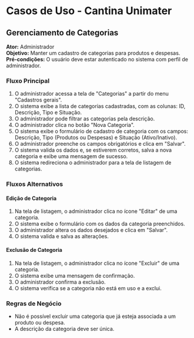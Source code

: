 # Casos de Uso - Cantina Unimater

## Gerenciamento de Categorias

**Ator:** Administrador  
**Objetivo:** Manter um cadastro de categorias para produtos e despesas.  
**Pré-condições:** O usuário deve estar autenticado no sistema com perfil de administrador.

### Fluxo Principal

1. O administrador acessa a tela de "Categorias" a partir do menu "Cadastros gerais".
2. O sistema exibe a lista de categorias cadastradas, com as colunas: ID, Descrição, Tipo e Situação.
3. O administrador pode filtrar as categorias pela descrição.
4. O administrador clica no botão "Nova Categoria".
5. O sistema exibe o formulário de cadastro de categoria com os campos: Descrição, Tipo (Produtos ou Despesas) e Situação (Ativo/Inativo).
6. O administrador preenche os campos obrigatórios e clica em "Salvar".
7. O sistema valida os dados e, se estiverem corretos, salva a nova categoria e exibe uma mensagem de sucesso.
8. O sistema redireciona o administrador para a tela de listagem de categorias.

### Fluxos Alternativos

#### Edição de Categoria

1. Na tela de listagem, o administrador clica no ícone "Editar" de uma categoria.
2. O sistema exibe o formulário com os dados da categoria preenchidos.
3. O administrador altera os dados desejados e clica em "Salvar".
4. O sistema valida e salva as alterações.

#### Exclusão de Categoria

1. Na tela de listagem, o administrador clica no ícone "Excluir" de uma categoria.
2. O sistema exibe uma mensagem de confirmação.
3. O administrador confirma a exclusão.
4. O sistema verifica se a categoria não está em uso e a exclui.

### Regras de Negócio

- Não é possível excluir uma categoria que já esteja associada a um produto ou despesa.
- A descrição da categoria deve ser única.
